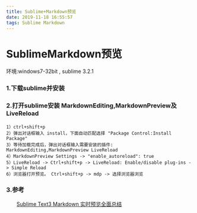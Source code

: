 ```yaml
---
title: Sublime+Markdown预览
date: 2019-11-18 16:55:57
tags: Sublime Markdown
---
```

# SublimeMarkdown预览
环境:windows7-32bit , sublime 3.2.1
### 1.下载sublime并安装
### 2.打开sublime安装 MarkdownEditing,MarkdownPreview及LiveReload
    1）ctrl+shift+p
    2）弹出对话框输入 install，下面自动匹配选择 "Package Control:Install Package"
    3）等待加载完成后，弹出对话框输入需要安装的插件: MarkdownEditing,MarkdownPreview LiveReload
    4）MarkdownPreview Settings -> "enable_autoreload": true
    5）LiveReload -> Ctrl+shift+p -> LiveReload: Enable/disable plug-ins -> Simple Reload
    6）浏览器打开预览。 Ctrl+shift+p -> mdp -> 选择浏览器浏览
### 3.参考
&emsp;&emsp;[Sublime Text3 Markdown 实时预览全面总结](https://blog.csdn.net/ds1130071727/article/details/95000869)

